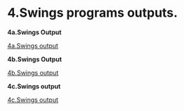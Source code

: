 
# 4.Swings programs outputs.

**4a.Swings Output**

[4a.Swings output](https://github.com/LearnerSrush/java-program-with-output/blob/main/4aSwings.png)

**4b.Swings Output**

[4b.Swings output](https://github.com/LearnerSrush/java-program-with-output/blob/main/4bSwings.png)

**4c.Swings output**

[4c.Swings output](https://github.com/LearnerSrush/java-program-with-output/blob/main/4c.png)
